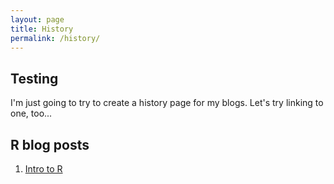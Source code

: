 ```yaml
---
layout: page
title: History
permalink: /history/
---
```


## Testing
I'm just going to try to create a history page for my blogs. Let's try linking to one, too...

## R blog posts
1. [Intro to R](https://mgsosna.github.io/R-1-intro/)
